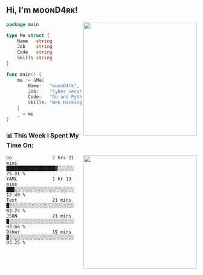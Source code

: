 <h2> Hi, I'm ᴍᴏᴏɴD4ʀᴋ!</h2>
<img align='right' src="https://github-readme-stats.vercel.app/api?username=moond4rk&show_icons=true&theme=radical" width="300">


```go
package main

type Me struct {
	Name   string
	Job    string
	Code   string
	Skills string
}

func main() {
	me := &Me{
		Name:   "moonD4rk",
		Job:    "Cyber Security Engineer",
		Code:   "Go and Python and Others",
		Skills: "Web Hacking ^o^",
	}
	_ = me
}
```



<h3>📊 This Week I Spent My Time On:</h3>
<img align='right' src="https://spotify-github-profile.vercel.app/api/view?uid=dayjackson56081&cover_image=true&theme=novatorem" width="300">

<!--START_SECTION:waka-->

```text
Go               7 hrs 21 mins   ██████████████████▓░░░░░░   75.31 %
YAML             1 hr 13 mins    ███░░░░░░░░░░░░░░░░░░░░░░   12.49 %
Text             21 mins         █░░░░░░░░░░░░░░░░░░░░░░░░   03.74 %
JSON             21 mins         █░░░░░░░░░░░░░░░░░░░░░░░░   03.66 %
Other            19 mins         ▓░░░░░░░░░░░░░░░░░░░░░░░░   03.25 %
```

<!--END_SECTION:waka-->


